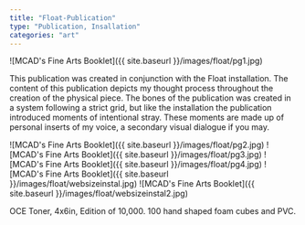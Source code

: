 ```yaml
---
title: "Float-Publication"
type: "Publication, Insallation"
categories: "art"
---
```


![MCAD's Fine Arts Booklet]({{ site.baseurl }}/images/float/pg1.jpg)

This publication was created in conjunction with the Float installation. The content of this publication depicts my thought process throughout the creation of the physical piece. The bones of the publication was created in a system following a strict grid, but like the installation the publication introduced moments of intentional stray. These moments are made up of personal inserts of my voice, a secondary visual dialogue if you may.

![MCAD's Fine Arts Booklet]({{ site.baseurl }}/images/float/pg2.jpg)
![MCAD's Fine Arts Booklet]({{ site.baseurl }}/images/float/pg3.jpg)
![MCAD's Fine Arts Booklet]({{ site.baseurl }}/images/float/pg4.jpg)
![MCAD's Fine Arts Booklet]({{ site.baseurl }}/images/float/websizeinstal.jpg)
![MCAD's Fine Arts Booklet]({{ site.baseurl }}/images/float/websizeinstal2.jpg)

OCE Toner, 4x6in, Edition of 10,000.
100 hand shaped foam cubes and PVC.
